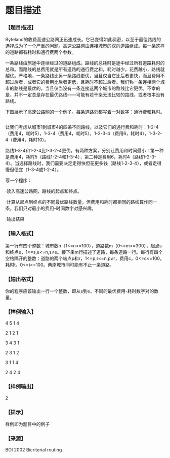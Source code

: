 # 题目描述


<h3>
【题目描述】
</h3>
<p>
Byteland的收费高速公路网正迅速成长。它已变得如此稠密，以至于最佳路线的选择成为了一个严重的问题。高速公路网由连接城市的双向道路组成。每一条这样的道路都有耗时和通行费两个参数。
</p>
<p>
一条路线由旅途中连续经过的道路组成。路线的总耗时是途中经过所有道路耗时的总和。而路线的总费用就是所有道路的通行费之和。耗时越少，花费越小，路线就越优。严格地，一条路线比另一条路线更优，当且仅当它比后者更快，而且费用不超过后者，或者它的费用比后者更低，且耗时不超过后者。我们称一条连接两个城市的路线是最优的，当且仅当没有一条连接这两个城市的路线比它更优。不幸的是，并不一定总是存在最优路线——可能有若干条无法比较的路线，或者根本没有路线。
</p>
<p>
下图展示了高速公路网的一个例子。每条道路旁都写着一对数字：通行费和耗时。
</p>
<p>
<img src="/upload/image/20141009/20141009195156_56753.png" alt=""/> 
</p>
<p>
让我们考虑从城市1到城市4的四条不同路线，以及它们的通行费和耗时：1-2-4（费用4，耗时5），1-3-4（费用4，耗时5），1-2-3-4（费用6，耗时4），1-3-2-4（费用4，耗时10）。
</p>
<p>
路线1-3-4和1-2-4比1-3-2-4更优。有两种方案，分别让费用和时间最小：第一种是费用4，耗时5（路线1-2-4和1-3-4），第二种是费用6，耗时4（路线1-2-3-4）。当选择路线时，我们需要决定走得快但花更多钱（路线1-2-3-4），或者走得慢但便宜（1-3-4或1-2-4）。
</p>
<p>
写一个程序：
</p>
<p>
·读入高速公路网，路线的起点和终点。
</p>
<p>
·计算从起点到终点的不同最优路线数量，但费用和耗时都相同的路线算作同一条，我们只对最小的费用-时间数字对感兴趣。
</p>
<p>
·输出结果
</p>
<h3>
【输入格式】
</h3>
<p>
第一行有四个整数：城市数n（1&lt;=n&lt;=100），道路数m（0&lt;=m&lt;=300），起点s和终点e，1&lt;=s,e&lt;=n,s≠e。接下来m行描述了道路，每条道路一行。每行有四个空格隔开的整数：道路的两个端点p和r，1&lt;=p,r&lt;=n,p≠r，费用c，0&lt;=c&lt;=100，耗时t，0&lt;=t&lt;=100。两座城市间可能有不止一条道路。
</p>
<h3>
【输出格式】
</h3>
<p>
你的程序应该输出一行一个整数，即从s到e，不同的最优费用-耗时数字对的数量。
</p>
<h3>
【样例输入】
</h3>
<p>
4 5 1 4
</p>
<p>
2 1 2 1
</p>
<p>
3 4 3 1
</p>
<p>
2 3 1 2
</p>
<p>
3 1 1 4
</p>
<p>
2 4 2 4
</p>
<h3>
【样例输出】
</h3>
<p>
2
</p>
<h3>
【提示】
</h3>
<p>
样例即为题目中的例子
</p>
<h3>
【来源】
</h3>
<p>
BOI 2002 Bicriterial routing
</p>
